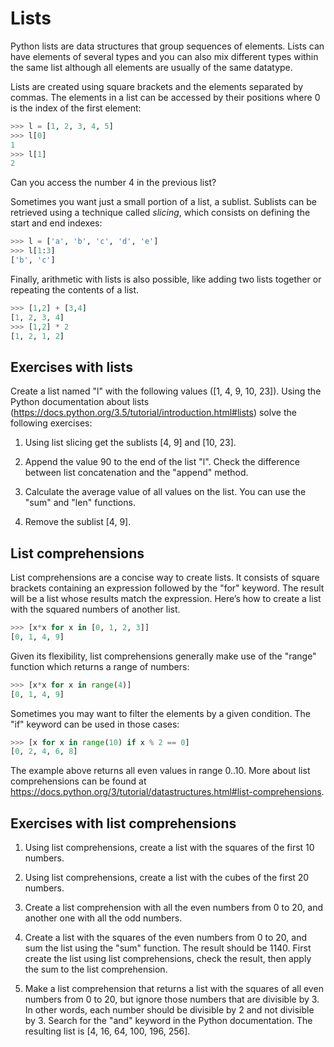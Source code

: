# Lists

Python lists are data structures that group sequences of elements. Lists can have elements of several types and you can also mix different types within the same list although all elements are usually of the same datatype.

Lists are created using square brackets and the elements separated by commas. The elements in a list can be accessed by their positions where 0 is the index of the first element:

```Python
>>> l = [1, 2, 3, 4, 5]
>>> l[0]
1
>>> l[1]
2
```

Can you access the number 4 in the previous list?

Sometimes you want just a small portion of a list, a sublist. Sublists can be retrieved using a technique called *slicing*, which consists on defining the start and end indexes:

```Python
>>> l = ['a', 'b', 'c', 'd', 'e']
>>> l[1:3]
['b', 'c']
```

Finally, arithmetic with lists is also possible, like adding two lists together or repeating the contents of a list.

```Python
>>> [1,2] + [3,4]
[1, 2, 3, 4]
>>> [1,2] * 2
[1, 2, 1, 2]
```

## Exercises with lists

Create a list named "l" with the following values ([1, 4, 9, 10, 23]). Using the Python documentation about lists (<https://docs.python.org/3.5/tutorial/introduction.html#lists>) solve the following exercises:

1.  Using list slicing get the sublists \[4, 9\] and \[10, 23\].

2.  Append the value 90 to the end of the list "l". Check the difference between list concatenation and the "append" method.

3.  Calculate the average value of all values on the list. You can use the "sum" and "len" functions.

4.  Remove the sublist [4, 9].

## List comprehensions

List comprehensions are a concise way to create lists. It consists of square brackets containing an expression followed by the "for" keyword. The result will be a list whose results match the expression. Here’s how to create a list with the squared numbers of another list.

```Python
>>> [x*x for x in [0, 1, 2, 3]]
[0, 1, 4, 9]
```

Given its flexibility, list comprehensions generally make use of the "range" function which returns a range of numbers:

```Python
>>> [x*x for x in range(4)]
[0, 1, 4, 9]
```

Sometimes you may want to filter the elements by a given condition. The "if" keyword can be used in those cases:

```Python
>>> [x for x in range(10) if x % 2 == 0]
[0, 2, 4, 6, 8]
```

The example above returns all even values in range 0..10. More about list comprehensions can be found at <https://docs.python.org/3/tutorial/datastructures.html#list-comprehensions>.

## Exercises with list comprehensions

1.  Using list comprehensions, create a list with the squares of the first 10 numbers.

2.  Using list comprehensions, create a list with the cubes of the first 20 numbers.

3.  Create a list comprehension with all the even numbers from 0 to 20, and another one with all the odd numbers.

4.  Create a list with the squares of the even numbers from 0 to 20, and sum the list using the "sum" function. The result should be 1140. First create the list using list comprehensions, check the result, then apply the sum to the list comprehension.

5.  Make a list comprehension that returns a list with the squares of all even numbers from 0 to 20, but ignore those numbers that are divisible by 3. In other words, each number should be divisible by 2 and not divisible by 3. Search for the "and" keyword in the Python documentation. The resulting list is \[4, 16, 64, 100, 196, 256\].
